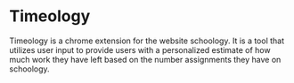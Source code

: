 # Timeology
Timeology is a chrome extension for the website schoology. It is a tool that utilizes user input to provide users with a personalized estimate of how much work they have left based on the number assignments they have on schoology. 